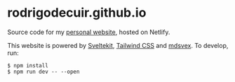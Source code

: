 # rodrigodecuir.github.io

Source code for my [personal website](rodrigodecuir.netlify.app), hosted on Netlify.

This website is powered by [Sveltekit](https://kit.svelte.dev/), [Tailwind CSS](https://tailwindcss.com/) and [mdsvex](https://mdsvex.pngwn.io/). To develop, run:

```sh-session
$ npm install
$ npm run dev -- --open
```
